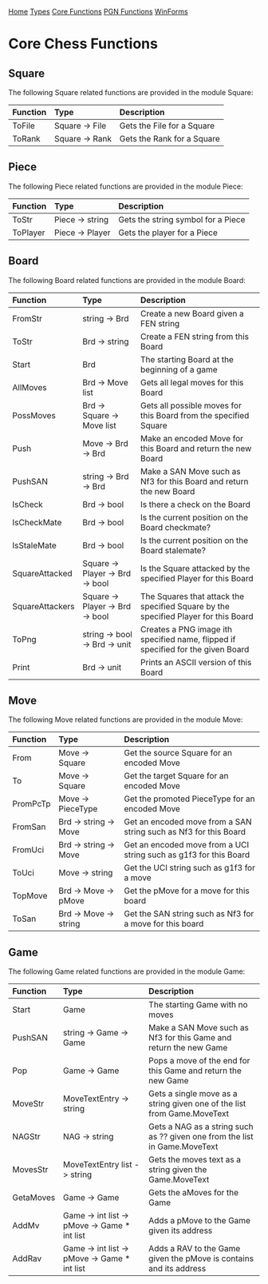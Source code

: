 
[Home](https://pbbwfc.github.io/FsChessPgn)  [Types](https://pbbwfc.github.io/FsChessPgn/Types)  [Core Functions](https://pbbwfc.github.io/FsChessPgn/Core)  [PGN Functions](https://pbbwfc.github.io/FsChessPgn/Pgn)  [WinForms](https://pbbwfc.github.io/FsChessPgn/winforms)

# Core Chess Functions

## Square

The following Square related functions are provided in the module Square:

| Function        | Type                            | Description                                                                         |
|:----------------|:--------------------------------|:------------------------------------------------------------------------------------|
| ToFile          | Square -> File                  | Gets the File for a Square                                                          |
| ToRank          | Square -> Rank                  | Gets the Rank for a Square                                                          |

## Piece

The following Piece related functions are provided in the module Piece:

| Function        | Type                            | Description                                                                         |
|:----------------|:--------------------------------|:------------------------------------------------------------------------------------|
| ToStr           | Piece -> string                 | Gets the string symbol for a Piece                                                  |
| ToPlayer        | Piece -> Player                 | Gets the player for a Piece                                                         |

## Board

The following Board related functions are provided in the module Board:

| Function        | Type                            | Description                                                                         |
|:----------------|:--------------------------------|:------------------------------------------------------------------------------------|
| FromStr         | string -> Brd                   | Create a new Board given a FEN string                                               |
| ToStr           | Brd -> string                   | Create a FEN string from this Board                                                 |
| Start           | Brd                             | The starting Board at the beginning of a game                                       |
| AllMoves        | Brd -> Move list                | Gets all legal moves for this Board                                                 |
| PossMoves       | Brd -> Square -> Move list      | Gets all possible moves for this Board from the specified Square                    |
| Push            | Move -> Brd -> Brd              | Make an encoded Move for this Board and return the new Board                        |
| PushSAN         | string -> Brd -> Brd            | Make a SAN Move such as Nf3 for this Board and return the new Board                 |
| IsCheck         | Brd -> bool                     | Is there a check on the Board                                                       |
| IsCheckMate     | Brd -> bool                     | Is the current position on the Board checkmate?                                     |
| IsStaleMate     | Brd -> bool                     | Is the current position on the Board stalemate?                                     |
| SquareAttacked  | Square -> Player -> Brd -> bool | Is the Square attacked by the specified Player for this Board                       |
| SquareAttackers | Square -> Player -> Brd -> bool | The Squares that attack the specified Square by the specified Player for this Board |
| ToPng           | string -> bool -> Brd -> unit   | Creates a PNG image ith specified name, flipped if specified for the given Board    |
| Print           | Brd -> unit                     | Prints an ASCII version of this Board                                               |

## Move

The following Move related functions are provided in the module Move:

| Function      | Type                  | Description                                                       |
|:--------------|:----------------------|:------------------------------------------------------------------|
| From          | Move -> Square        | Get the source Square for an encoded Move                         |
| To            | Move -> Square        | Get the target Square for an encoded Move                         |
| PromPcTp      | Move -> PieceType     | Get the promoted PieceType for an encoded Move                    |
| FromSan       | Brd -> string -> Move | Get an encoded move from a SAN string such as Nf3 for this Board  |
| FromUci       | Brd -> string -> Move | Get an encoded move from a UCI string such as g1f3 for this Board |
| ToUci         | Move -> string        | Get the UCI string such as g1f3 for a move                        |
| TopMove       | Brd -> Move -> pMove  | Get the pMove for a move for this board                           |
| ToSan         | Brd -> Move -> string | Get the SAN string such as Nf3 for a move for this board          |

## Game

The following Game related functions are provided in the module Game:

| Function        | Type                                         | Description                                                                         |
|:----------------|:---------------------------------------------|:------------------------------------------------------------------------------------|
| Start           | Game                                         | The starting Game with no moves                                                     |
| PushSAN         | string -> Game -> Game                       | Make a SAN Move such as Nf3 for this Game and return the new Game                   |
| Pop             | Game -> Game                                 | Pops a move of the end for this Game and return the new Game                        |
| MoveStr         | MoveTextEntry -> string                      | Gets a single move as a string given one of the list from Game.MoveText             |
| NAGStr          | NAG -> string                                | Gets a NAG as a string such as ?? given one from the list in Game.MoveText          |
| MovesStr        | MoveTextEntry list -> string                 | Gets the moves text as a string given the Game.MoveText                             |
| GetaMoves       | Game -> Game                                 | Gets the aMoves for the Game                                                        |
| AddMv           | Game -> int list -> pMove -> Game * int list | Adds a pMove to the Game given its address                                          |
| AddRav          | Game -> int list -> pMove -> Game * int list | Adds a RAV to the Game given the pMove is contains and its address                  |
